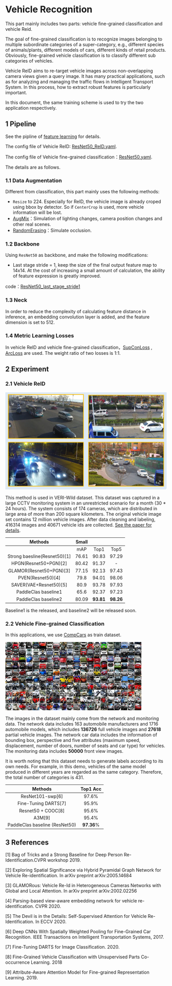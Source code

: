 # Vehicle Recognition

This part mainly includes two parts: vehicle fine-grained classification and vehicle Reid.

The goal of fine-grained classification is to recognize images belonging to multiple subordinate categories of a super-category, e.g., different species of animals/plants, different models of cars, different kinds of retail products. Obviously, fine-grained vehicle classification is to classify different sub categories of vehicles.

Vehicle ReID aims to re-target vehicle images across non-overlapping camera views given a query image. It has many practical applications, such as for analyzing and managing the traffic flows in Intelligent Transport System. In this process, how to extract robust features is particularly important.

In this document, the same training scheme is used to try the two application respectively.

## 1 Pipeline

See the pipline of [feature learning](./feature_learning_en.md) for details.

The config file of Vehicle ReID: [ResNet50_ReID.yaml](../../../ppcls/configs/Vehicle/ResNet50_ReID.yaml).

The config file of Vehicle fine-grained classification：[ResNet50.yaml](../../../ppcls/configs/Vehicle/ResNet50.yaml).

 The details are as follows.

### 1.1 Data Augmentation

Different from classification, this part mainly uses the following methods:

- `Resize` to 224. Especially for ReID, the vehicle image is already croped using bbox by detector. So if `CenterCrop` is used, more vehicle information will be lost.
- [AugMix](https://arxiv.org/abs/1912.02781v1)：Simulation of lighting changes, camera position changes and other real scenes.
- [RandomErasing](https://arxiv.org/pdf/1708.04896v2.pdf)：Simulate  occlusion.

### 1.2 Backbone

 Using `ResNet50` as  backbone, and make the following modifications:

- Last stage stride = 1, keep the size of the final output feature map to 14x14. At the cost of increasing a small amount of calculation, the ability of feature expression is greatly improved.

code：[ResNet50_last_stage_stride1](../../../ppcls/arch/backbone/variant_models/resnet_variant.py)

### 1.3 Neck

In order to reduce the complexity of calculating feature distance in inference, an embedding convolution layer is added, and the feature dimension is set to 512.

### 1.4 Metric Learning Losses

In vehicle ReID and vehicle fine-grained classification，[SupConLoss](../../../ppcls/loss/supconloss.py) , [ArcLoss](../../../ppcls/arch/gears/arcmargin.py) are used. The weight ratio of two losses is 1:1.

## 2 Experiment

### 2.1 Vehicle ReID

<img src="../../images/recognition/vehicle/cars.JPG" style="zoom:50%;" />

This method is used in VERI-Wild dataset. This dataset was captured in a large CCTV monitoring system in an unrestricted scenario for a month (30 * 24 hours). The system consists of 174 cameras, which are distributed in large area of more than 200 square kilometers. The original vehicle image set contains 12 million vehicle images. After data cleaning and labeling, 416314 images and 40671 vehicle ids are collected. [See the paper for details]( https://github.com/PKU-IMRE/VERI-Wild).

|         **Methods**          | **Small** |           |           |
| :--------------------------: | :-------: | :-------: | :-------: |
|                              |    mAP    |   Top1    |   Top5    |
| Strong baesline(Resnet50)[1] |   76.61   |   90.83   |   97.29   |
|    HPGN(Resnet50+PGN)[2]     |   80.42   |   91.37   |     -     |
|   GLAMOR(Resnet50+PGN)[3]    |   77.15   |   92.13   |   97.43   |
|      PVEN(Resnet50)[4]       |   79.8    |   94.01   |   98.06   |
|    SAVER(VAE+Resnet50)[5]    |   80.9    |   93.78   |   97.93   |
|    PaddleClas  baseline1     |   65.6    |   92.37   |   97.23   |
|    PaddleClas  baseline2     |   80.09   | **93.81** | **98.26** |

 Baseline1 is the released, and baseline2 will be released soon.

### 2.2 Vehicle Fine-grained Classification

 In this applications, we use [CompCars](http://mmlab.ie.cuhk.edu.hk/datasets/comp_cars/index.html) as train dataset.

![](../../images/recognition/vehicle/CompCars.png)

The images in the dataset mainly come from the network and monitoring  data. The network data includes 163 automobile manufacturers and 1716  automobile models, which includes **136726** full vehicle images and **27618** partial vehicle images. The network car data includes the information of  bounding box, perspective and five  attributes (maximum speed, displacement, number of doors, number of  seats and car type) for vehicles. The monitoring data includes  **50000** front view images.

 It is worth noting that this dataset needs to generate labels  according to its own needs. For example, in this demo, vehicles of the  same model produced in different years are regarded as the same  category. Therefore, the total number of categories is 431.

|           **Methods**           |  Top1 Acc  |
| :-----------------------------: | :--------: |
|        ResNet101-swp[6]         |   97.6%    |
|      Fine-Tuning DARTS[7]       |   95.9%    |
|       Resnet50 + COOC[8]        |   95.6%    |
|             A3M[9]              |   95.4%    |
| PaddleClas  baseline (ResNet50) | **97.36**% |

## 3 References

[1] Bag of Tricks and a Strong Baseline for Deep Person Re-Identification.CVPR workshop 2019.

[2] Exploring Spatial Significance via Hybrid Pyramidal Graph Network for Vehicle Re-identification. In arXiv preprint arXiv:2005.14684

[3] GLAMORous: Vehicle Re-Id in Heterogeneous Cameras Networks with Global and Local Attention. In arXiv preprint arXiv:2002.02256

[4] Parsing-based view-aware embedding network for vehicle re-identification. CVPR 2020.

[5] The Devil is in the Details: Self-Supervised Attention for Vehicle Re-Identification. In ECCV 2020.

[6] Deep CNNs With Spatially Weighted Pooling for Fine-Grained Car Recognition. IEEE Transactions on Intelligent Transportation Systems, 2017.

[7] Fine-Tuning DARTS for Image Classification. 2020.

[8] Fine-Grained Vehicle Classification with Unsupervised Parts Co-occurrence Learning. 2018

[9] Attribute-Aware Attention Model for Fine-grained Representation Learning. 2019.
